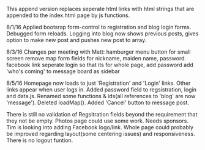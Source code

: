 This append version replaces seperate html links with html strings that are appended to the index.html page by js functions.

8/1/16
Applied bootsrap form-control to registration and blog login forms.  Debugged form reloads. Logging into blog now shows previous posts, gives option to make new post and pushes new post to array.

8/3/16 Changes per meeting with Matt:
hamburger menu button for small screen
remove map
form fields for nickname, maiden name, password.
facebook link
seperate login so that its for whole page, add password
add 'who's coming' to message board as sidebar

8/5/16
Homepage now loads to just 'Registration' and 'Login' links.
Other links appear when user logs in.
Added password field to regsistration, login and data.js.
Renamed some functions & ids(all references to 'blog' are now 'message').
Deleted loadMap().
Added 'Cancel' button to message post.

There is still no validation of Regsitration fields beyond the requirement that they not be empty.  Photos page could use some work.  Needs sponsors.  Tim is looking into adding Facebook logo/link.  Whole page could probably be improved regarding layout(some centering issues) and responsiveness.  There is no logout funtion.
